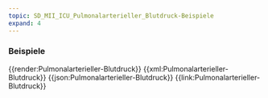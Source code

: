 ```yaml
---
topic: SD_MII_ICU_Pulmonalarterieller_Blutdruck-Beispiele
expand: 4
---
```

### Beispiele


<tabs>
    <tab title="Übersicht">      
        {{render:Pulmonalarterieller-Blutdruck}}
    </tab>
    <tab title="XML">      
        {{xml:Pulmonalarterieller-Blutdruck}}
    </tab>
    <tab title="JSON">
        {{json:Pulmonalarterieller-Blutdruck}}
    </tab>
    <tab title="Link">
        {{link:Pulmonalarterieller-Blutdruck}}
    </tab>
</tabs>
